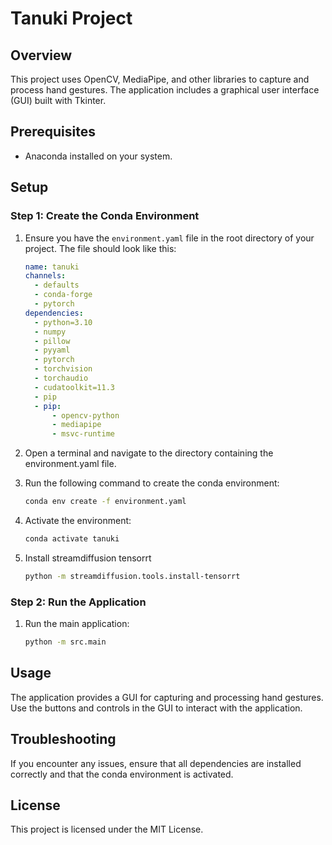 # Tanuki Project

## Overview
This project uses OpenCV, MediaPipe, and other libraries to capture and process hand gestures. The application includes a graphical user interface (GUI) built with Tkinter.

## Prerequisites
- Anaconda installed on your system.

## Setup

### Step 1: Create the Conda Environment
1. Ensure you have the `environment.yaml` file in the root directory of your project. The file should look like this:

    ```yaml
    name: tanuki
    channels:
      - defaults
      - conda-forge
      - pytorch
    dependencies:
      - python=3.10
      - numpy
      - pillow
      - pyyaml
      - pytorch
      - torchvision
      - torchaudio
      - cudatoolkit=11.3
      - pip
      - pip:
          - opencv-python
          - mediapipe
          - msvc-runtime
    ```

2. Open a terminal and navigate to the directory containing the environment.yaml file.

3. Run the following command to create the conda environment:

    ```sh
    conda env create -f environment.yaml
    ```

4. Activate the environment:

    ```sh
    conda activate tanuki
    ```
5. Install streamdiffusion tensorrt
    ```sh
    python -m streamdiffusion.tools.install-tensorrt
    ```

### Step 2: Run the Application
1. Run the main application:

    ```sh
    python -m src.main
    ```

## Usage
The application provides a GUI for capturing and processing hand gestures. Use the buttons and controls in the GUI to interact with the application.

## Troubleshooting
If you encounter any issues, ensure that all dependencies are installed correctly and that the conda environment is activated.

## License
This project is licensed under the MIT License.